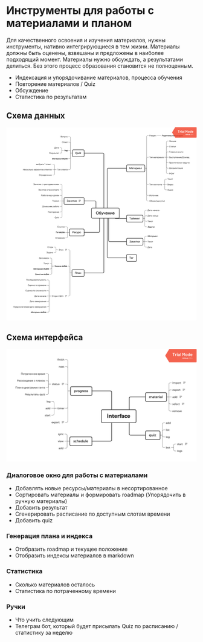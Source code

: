 # Инструменты для работы с материалами и планом

Для качественного освоения и изучения материалов, нужны инструменты, нативно интегрирующиеся в тем жизни.
Материалы должны быть оценены, взвешаны и предложены в наиболее подходящий момент. Материалы нужно обсуждать, а результатами делиться. Без этого процесс образования становится не полноценным.

- Индексация и упорядочивание материалов, процесса обучения
- Повторение материалов / Quiz
- Обсуждение
- Статистика по результатам

## Схема данных

![Схема](docs/scheme.png)

## Схема интерфейса

![Схема](docs/interface.png)

### Диалоговое окно для работы с материалами

- Добавлять новые ресурсы/материалы в несортированное
- Сортировать материалы и формировать roadmap (Упорядочить в ручную материалы)
- Добавить результат
- Сгенерировать расписание по доступным слотам времени
- Добавить quiz

### Генерация плана и индекса

- Отобразить roadmap и текущее положение
- Отобразить индексы материалов в markdown

### Статистика

- Сколько материалов осталось
- Статистика по потраченному времени

### Ручки

- Что учить следующим
- Телеграм бот, который будет присылать Quiz по расписанию / статистику за неделю
